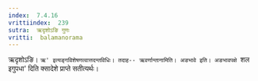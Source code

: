 ```yaml
---
index:  7.4.16
vrittiindex:  239
sutra:  ऋदृशोऽङि गुणः
vritti:  balamanorama 
---
```


ऋदृशोऽङि। `ऋ' इत्यङ्गविशेषणत्वात्तदन्तविधिः। तदाह-- ऋवर्णान्तानामिति। अङभावे इति। अङभावपक्षे `शल इगुपधा' दिति क्सादेशे प्राप्ते सतीत्यर्थः। 

